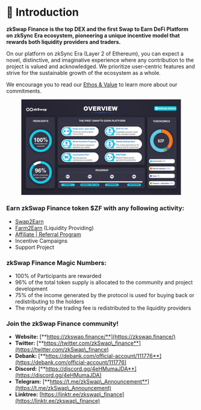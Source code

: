 # 👋 Introduction

**zkSwap Finance is the top DEX and the first Swap to Earn DeFi Platform on zkSync Era ecosystem, pioneering a unique incentive model that rewards both liquidity providers and traders.**

On our platform on zkSync Era (Layer 2 of Ethereum), you can expect a novel, distinctive, and imaginative experience where any contribution to the project is valued and acknowledged. We prioritize user-centric features and strive for the sustainable growth of the ecosystem as a whole.

We encourage you to read our [Ethos & Value](https://docs.zkswap.finance/resources/about-us) to learn more about our commitments.

<figure><img src=".gitbook/assets/overview.png" alt=""><figcaption></figcaption></figure>

### Earn zkSwap Finance token $ZF with any following activity:

* [Swap2Earn](highlights/swap2earn.md)
* [Farm2Earn](highlights/incentive-farming-and-liquidity.md) (Liquidity Providing)
* [Affiliate | Referral Program](highlights/affiliate-or-referral-program.md)
* Incentive Campaigns
* Support Project

### zkSwap Finance Magic Numbers:

* 100% of Participants are rewarded
* 96% of the total token supply is allocated to the community and project development
* 75% of the income generated by the protocol is used for buying back or redistributing to the holders&#x20;
* The majority of the trading fee is redistributed to the liquidity providers

### Join the zkSwap Finance community!

* **Website:** [**https://zkswap.finance/**](https://zkswap.finance/)
* **Twitter:** [**https://twitter.com/zkSwap\_finance**](https://twitter.com/zkSwap\_finance)
* **Debank:** [**https://debank.com/official-account/111776**](https://debank.com/official-account/111776)
* **Discord:** [**https://discord.gg/4eHMumaJDA**](https://discord.gg/4eHMumaJDA)
* **Telegram:** [**https://t.me/zkSwap\_Announcement**](https://t.me/zkSwap\_Announcement)
* **Linktree:** [https://linktr.ee/zkswap\_finance](https://linktr.ee/zkswap\_finance)

